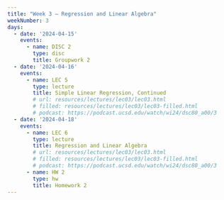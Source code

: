 ```yaml
---
title: "Week 3 – Regression and Linear Algebra"
weekNumber: 3
days:
  - date: '2024-04-15'
    events:
      - name: DISC 2
        type: disc
        title: Groupwork 2
  - date: '2024-04-16'
    events:
      - name: LEC 5
        type: lecture
        title: Simple Linear Regression, Continued
        # url: resources/lectures/lec03/lec03.html
        # filled: resources/lectures/lec03/lec03-filled.html
        # podcast: https://podcast.ucsd.edu/watch/wi24/dsc80_a00/3
  - date: '2024-04-18'
    events:
      - name: LEC 6
        type: lecture
        title: Regression and Linear Algebra
        # url: resources/lectures/lec03/lec03.html
        # filled: resources/lectures/lec03/lec03-filled.html
        # podcast: https://podcast.ucsd.edu/watch/wi24/dsc80_a00/3
      - name: HW 2
        type: hw
        title: Homework 2
---
```

